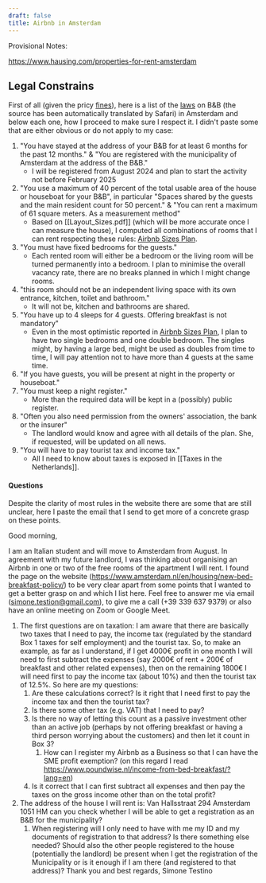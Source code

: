 ```yaml
---
draft: false
title: Airbnb in Amsterdam
---
```

Provisional Notes:

https://www.hausing.com/properties-for-rent-amsterdam
## Legal Constrains
First of all (given the pricy [fines](https://www.amsterdam.nl/wonen-leefomgeving/wonen/boetes-overtredingen-vakantieverhuur-bed/)), here is a list of the [laws](https://www.amsterdam.nl/wonen-leefomgeving/wonen/bedandbreakfast/regels/) on B&B (the source has been automatically translated by Safari) in Amsterdam and below each one, how I proceed to make sure I respect it. I didn't paste some that are either obvious or do not apply to my case:
1. "You have stayed at the address of your B&B for at least 6 months for the past 12 months." & "You are registered with the municipality of Amsterdam at the address of the B&B."
	- I will be registered from August 2024 and plan to start the activity not before February 2025
2. "You use a maximum of 40 percent of the total usable area of the house or houseboat for your B&B", in particular "Spaces shared by the guests and the main resident count for 50 percent." & "You can rent a maximum of 61 square meters. As a measurement method"
	- Based on [[Layout_Sizes.pdf]] (which will be more accurate once I can measure the house), I computed all combinations of rooms that I can rent respecting these rules: [Airbnb Sizes Plan](https://docs.google.com/spreadsheets/d/10w2act__-_cBkqODUviCBpnBRVLdLBSTUeqhRxY__0Y/edit).
3. "You must have fixed bedrooms for the guests."
	- Each rented room will either be a bedroom or the living room will be turned permanently into a bedroom. I plan to minimise the overall vacancy rate, there are no breaks planned in which I might change rooms.
4. "this room should not be an independent living space with its own entrance, kitchen, toilet and bathroom."
	- It will not be, kitchen and bathrooms are shared.
5. "You have up to 4 sleeps for 4 guests. Offering breakfast is not mandatory"
	- Even in the most optimistic reported in [Airbnb Sizes Plan](https://docs.google.com/spreadsheets/d/10w2act__-_cBkqODUviCBpnBRVLdLBSTUeqhRxY__0Y/edit), I plan to have two single bedrooms and one double bedroom. The singles might, by having a large bed, might be used as doubles from time to time, I will pay attention not to have more than 4 guests at the same time.
6. "If you have guests, you will be present at night in the property or houseboat."
7. "You must keep a night register."
	- More than the required data will be kept in a (possibly) public register.
8. "Often you also need permission from the owners' association, the bank or the insurer"
	- The landlord would know and agree with all details of the plan. She, if requested, will be updated on all news.
9. "You will have to pay tourist tax and income tax."
	- All I need to know about taxes is exposed in [[Taxes in the Netherlands]].
#### Questions
Despite the clarity of most rules in the website there are some that are still unclear, here I paste the email that I send to get more of a concrete grasp on these points.

Good morning,

I am an Italian student and will move to Amsterdam from August. In agreement with my future landlord, I was thinking about organising an Airbnb in one or two of the free rooms of the apartment I will rent. I found the page on the website (https://www.amsterdam.nl/en/housing/new-bed-breakfast-policy/) to be very clear apart from some points that I wanted to get a better grasp on and which I list here. Feel free to answer me via email (simone.testion@gmail.com), to give me a call (+39 339 637 9379) or also have an online meeting on Zoom or Google Meet.

1. The first questions are on taxation: I am aware that there are basically two taxes that I need to pay, the income tax (regulated by the standard Box 1 taxes for self employment) and the tourist tax. So, to make an example, as far as I understand, if I get 4000€ profit in one month I will need to first subtract the expenses (say 2000€ of rent + 200€ of breakfast and other related expenses), then on the remaining 1800€ I will need first to pay the income tax (about 10%) and then the tourist tax of 12.5%. So here are my questions:
	1. Are these calculations correct? Is it right that I need first to pay the income tax and then the tourist tax?
	2. Is there some other tax (e.g. VAT) that I need to pay?
	3. Is there no way of letting this count as a passive investment other than an active job (perhaps by not offering breakfast or having a third person worrying about the customers) and then let it count in Box 3?
		1. How can I register my Airbnb as a Business so that I can have the SME profit exemption? (on this regard I read https://www.poundwise.nl/income-from-bed-breakfast/?lang=en)
	4. Is it correct that I can first subtract all expenses and then pay the taxes on the gross income other than on the total profit?
2. The address of the house I will rent is: Van Hallsstraat 294 Amsterdam 1051 HM can you check whether I will be able to get a registration as an B&B for the municipality?
	1. When registering will I only need to have with me my ID and my documents of registration to that address? Is there something else needed? Should also the other people registered to the house (potentially the landlord) be present when I get the registration of the Municipality or is it enough if I am there (and registered to that address)?
Thank you and best regards,
Simone Testino